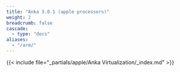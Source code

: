 ```yaml
---
title: "Anka 3.0.1 (apple processors)"
weight: 2
breadcrumb: false
cascade:
  - type: "docs"
aliases:
  - "/arm/"
---
```


{{< include file="_partials/apple/Anka Virtualization/_index.md" >}}
